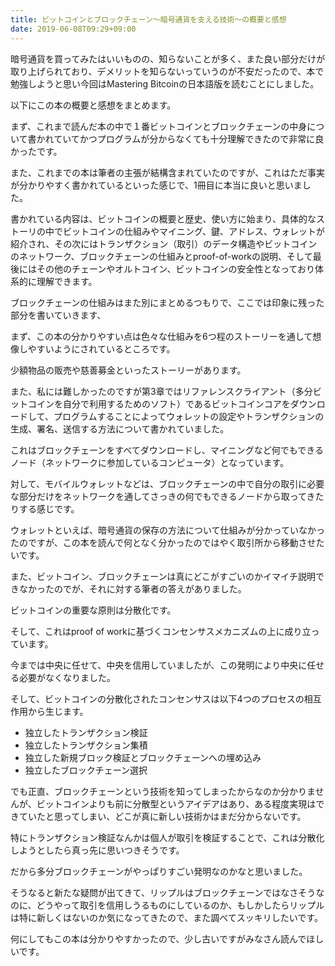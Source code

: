 ```yaml
---
title: ビットコインとブロックチェーン～暗号通貨を支える技術～の概要と感想
date: 2019-06-08T09:29+09:00
---
```


暗号通貨を買ってみたはいいものの、知らないことが多く、また良い部分だけが取り上げられており、デメリットを知らないっていうのが不安だったので、本で勉強しようと思い今回はMastering Bitcoinの日本語版を読むことにしました。

以下にこの本の概要と感想をまとめます。

まず、これまで読んだ本の中で１番ビットコインとブロックチェーンの中身について書かれていてかつプログラムが分からなくても十分理解できたので非常に良かったです。

また、これまでの本は筆者の主張が結構含まれていたのですが、これはただ事実が分かりやすく書かれているといった感じで、1冊目に本当に良いと思いました。

書かれている内容は、ビットコインの概要と歴史、使い方に始まり、具体的なストーリの中でビットコインの仕組みやマイニング、鍵、アドレス、ウォレットが紹介され、その次にはトランザクション（取引）のデータ構造やビットコインのネットワーク、ブロックチェーンの仕組みとproof-of-workの説明、そして最後にはその他のチェーンやオルトコイン、ビットコインの安全性となっており体系的に理解できます。

ブロックチェーンの仕組みはまた別にまとめるつもりで、ここでは印象に残った部分を書いていきます、

まず、この本の分かりやすい点は色々な仕組みを6つ程のストーリーを通して想像しやすいようにされているところです。

少額物品の販売や慈善募金といったストーリーがあります。

また、私には難しかったのですが第3章ではリファレンスクライアント（多分ビットコインを自分で利用するためのソフト）であるビットコインコアをダウンロードして、プログラムすることによってウォレットの設定やトランザクションの生成、署名、送信する方法について書かれていました。

これはブロックチェーンをすべてダウンロードし、マイニングなど何でもできるノード（ネットワークに参加しているコンピュータ）となっています。

対して、モバイルウォレットなどは、ブロックチェーンの中で自分の取引に必要な部分だけをネットワークを通してさっきの何でもできるノードから取ってきたりする感じです。

ウォレットといえば、暗号通貨の保存の方法について仕組みが分かっていなかったのですが、この本を読んで何となく分かったのではやく取引所から移動させたいです。

また、ビットコイン、ブロックチェーンは真にどこがすごいのかイマイチ説明できなかったのでが、それに対する筆者の答えがありました。

ビットコインの重要な原則は分散化です。

そして、これはproof of workに基づくコンセンサスメカニズムの上に成り立っています。

今までは中央に任せて、中央を信用していましたが、この発明により中央に任せる必要がなくなりました。

そして、ビットコインの分散化されたコンセンサスは以下4つのプロセスの相互作用から生じます。

* 独立したトランザクション検証
* 独立したトランザクション集積
* 独立した新規ブロック検証とブロックチェーンへの埋め込み
* 独立したブロックチェーン選択

でも正直、ブロックチェーンという技術を知ってしまったからなのか分かりませんが、ビットコインよりも前に分散型というアイデアはあり、ある程度実現はできていたと思ってしまい、どこが真に新しい技術かはまだ分からないです。

特にトランザクション検証なんかは個人が取引を検証することで、これは分散化しようとしたら真っ先に思いつきそうです。

だから多分ブロックチェーンがやっぱりすごい発明なのかなと思いました。

そうなると新たな疑問が出てきて、リップルはブロックチェーンではなさそうなのに、どうやって取引を信用しうるものにしているのか、もしかしたらリップルは特に新しくはないのか気になってきたので、また調べてスッキリしたいです。

何にしてもこの本は分かりやすかったので、少し古いですがみなさん読んでほしいです。
